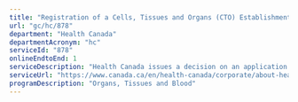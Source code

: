 ```yaml
---
title: "Registration of a Cells, Tissues and Organs (CTO) Establishment"
url: "gc/hc/878"
department: "Health Canada"
departmentAcronym: "hc"
serviceId: "878"
onlineEndtoEnd: 1
serviceDescription: "Health Canada issues a decision on an application for registration of a cell, tissue and organ (CTO) establishment, including annual review applications, from the receipt of a complete application to ensure safety requirements are met with respect to processing, storage, record keeping, distribution, importation, error, accident, and adverse reaction investigation and reporting. - (ROEB)"
serviceUrl: "https://www.canada.ca/en/health-canada/corporate/about-health-canada/legislation-guidelines/acts-regulations/service-standards-high-volume-regulatory-authorizations/service-standard-registration-establishment-under-safety-human-cells-tissues-organs-transplantation-regulations.html"
programDescription: "Organs, Tissues and Blood"
---
```

